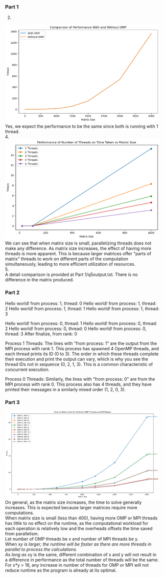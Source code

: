 ### Part 1
2.   
![Optional Alt Text](Part1/q2.png)  
Yes, we expect the performance to be the same since both is running with 1 thread.  
4.  
![Optional Alt Text](Part1/q3.png)
We can see that when matrix size is small, parallelizing threads does not make any difference. As matrix size increases, the effect of having more threads is more apparent. This is because larger matrices offer "parts of matrix" threads to work on different parts of the computation simultaneously, leading to more efficient utilization of resources.  
5.  
A detail comparison is provided at Part 1/q5output.txt. There is no difference in the matrix produced.  

### Part 2
Hello world! from process: 1, thread: 0
Hello world! from process: 1, thread: 2
Hello world! from process: 1, thread: 1
Hello world! from process: 1, thread: 3

Hello world! from process: 0, thread: 1
Hello world! from process: 0, thread: 2
Hello world! from process: 0, thread: 0
Hello world! from process: 0, thread: 3
After finalize, from rank: 0

Process 1 Threads: The lines with "from process: 1" are the output from the MPI process with rank 1. This process has spawned 4 OpenMP threads, and each thread prints its ID (0 to 3). The order in which these threads complete their execution and print the output can vary, which is why you see the thread IDs not in sequence (0, 2, 1, 3). This is a common characteristic of concurrent execution.

Process 0 Threads: Similarly, the lines with "from process: 0" are from the MPI process with rank 0. This process also has 4 threads, and they have printed their messages in a similarly mixed order (1, 2, 0, 3).

### Part 3
![Optional Alt Text](Part3/output.png)
On general, as the matrix size increases, the time to solve generally increases. This is expected because larger matrices require more computations.  
When matrix size is small (less than 400), having more OMP or MPI threads has little to no effect on the runtime, as the computational workload for each operation is relatively low and the overheads offsets the time saved from parallelism.  
Let number of OMP threads be x and number of MPI threads be y.  
When x*y is larger, the runtime will be faster as there are more threads in parallel to process the calculations.  
As long as x*y is the same, different combination of x and y will not result in a difference in performance as the total number of threads will be the same.  
For x*y > 16, any increase in number of threads for OMP or MPI will not reduce runtime as the program is already at its optimal.
